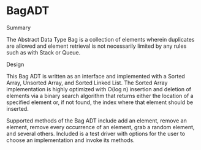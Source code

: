# BagADT
Summary

The Abstract Data Type Bag is a collection of elements wherein duplicates are allowed and element retrieval is not necessarily limited by any rules such as with Stack or Queue.

Design

This Bag ADT is written as an interface and implemented with a Sorted Array, Unsorted Array, and Sorted Linked List. The Sorted Array implementation is highly optimized with O(log n) insertion and deletion of elements via a binary search algorithm that returns either the location of a specified element or, if not found, the index where that element should be inserted.

Supported methods of the Bag ADT include add an element, remove an element, remove every occurrence of an element, grab a random element, and several others.
Included is a test driver with options for the user to choose an implementation and invoke its methods.
